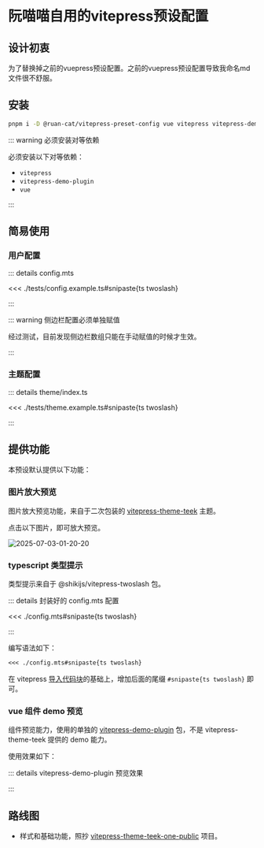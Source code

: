 # 阮喵喵自用的vitepress预设配置

## 设计初衷

为了替换掉之前的vuepress预设配置。之前的vuepress预设配置导致我命名md文件很不舒服。

## 安装

```bash
pnpm i -D @ruan-cat/vitepress-preset-config vue vitepress vitepress-demo-plugin
```

::: warning 必须安装对等依赖

必须安装以下对等依赖：

- `vitepress`
- `vitepress-demo-plugin`
- `vue`

:::

## 简易使用

### 用户配置

::: details config.mts

<<< ./tests/config.example.ts#snipaste{ts twoslash}

:::

::: warning 侧边栏配置必须单独赋值

经过测试，目前发现侧边栏数组只能在手动赋值的时候才生效。

:::

### 主题配置

::: details theme/index.ts

<<< ./tests/theme.example.ts#snipaste{ts twoslash}

:::

## 提供功能

本预设默认提供以下功能：

### 图片放大预览

图片放大预览功能，来自于二次包装的 [vitepress-theme-teek](https://github.com/Kele-Bingtang/vitepress-theme-teek) 主题。

点击以下图片，即可放大预览。

![2025-07-03-01-20-20](https://s2.loli.net/2025/07/03/Bm9EQW2HSCy8FTa.png)

### typescript 类型提示

类型提示来自于 @shikijs/vitepress-twoslash 包。

::: details 封装好的 config.mts 配置

<<< ./config.mts#snipaste{ts twoslash}

:::

编写语法如下：

```markdown
<<< ./config.mts#snipaste{ts twoslash}
```

在 vitepress [导入代码块](https://vitepress.dev/zh/guide/markdown#import-code-snippets)的基础上，增加后面的尾缀 `#snipaste{ts twoslash}` 即可。

### vue 组件 demo 预览

组件预览能力，使用的单独的 [vitepress-demo-plugin](https://github.com/zh-lx/vitepress-demo-plugin) 包，不是 vitepress-theme-teek 提供的 demo 能力。

使用效果如下：

::: details vitepress-demo-plugin 预览效果

<demo vue="./tests/pagination/tests/mini-example.vue" />

:::

## 路线图

- 样式和基础功能，照抄 [vitepress-theme-teek-one-public](https://gitee.com/onlyonexl/vitepress-theme-teek-one-public) 项目。
